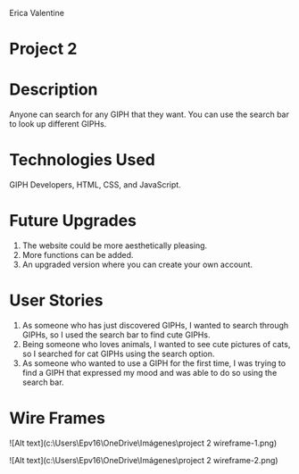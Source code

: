 Erica Valentine
# Project 2

# Description
Anyone can search for any GIPH that they want.
You can use the search bar to look up different GIPHs.
# Technologies Used
GIPH Developers, HTML, CSS, and JavaScript.
# Future Upgrades
1. The website could be more aesthetically pleasing. 
2. More functions can be added. 
3. An upgraded version where you can create your own account.
# User Stories
1. As someone who has just discovered GIPHs, I wanted to search through GIPHs, so I used the search bar to find cute GIPHs.
2. Being someone who loves animals, I wanted to see cute pictures of cats, so I searched for cat GIPHs using the search option.
3. As someone who wanted to use a GIPH for the first time, I was trying to find a GIPH that expressed my mood and was able to do so using the search bar.

# Wire Frames
![Alt text](c:\Users\Epv16\OneDrive\Imágenes\project 2 wireframe-1.png)

![Alt text](c:\Users\Epv16\OneDrive\Imágenes\project 2 wireframe-2.png)
